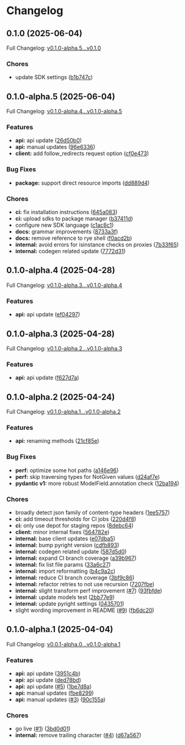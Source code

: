 # Changelog

## 0.1.0 (2025-06-04)

Full Changelog: [v0.1.0-alpha.5...v0.1.0](https://github.com/semilattice-research/semilattice-client-py/compare/v0.1.0-alpha.5...v0.1.0)

### Chores

* update SDK settings ([b1b747c](https://github.com/semilattice-research/semilattice-client-py/commit/b1b747c3e80189c08c5b555efccc1b06d2303fe7))

## 0.1.0-alpha.5 (2025-06-04)

Full Changelog: [v0.1.0-alpha.4...v0.1.0-alpha.5](https://github.com/semilattice-research/semilattice-client-py/compare/v0.1.0-alpha.4...v0.1.0-alpha.5)

### Features

* **api:** api update ([26d50b0](https://github.com/semilattice-research/semilattice-client-py/commit/26d50b08bd4e0ea7088515820603e8bd3c0383ff))
* **api:** manual updates ([96e6336](https://github.com/semilattice-research/semilattice-client-py/commit/96e633607e70c7536ff8060fa67785d3b4c5fe74))
* **client:** add follow_redirects request option ([cf0e473](https://github.com/semilattice-research/semilattice-client-py/commit/cf0e4736399bbe791bd0bef37d8d40d472ce64cc))


### Bug Fixes

* **package:** support direct resource imports ([dd889d4](https://github.com/semilattice-research/semilattice-client-py/commit/dd889d4ad218c2a0ae4d93d50ee1a0d405077362))


### Chores

* **ci:** fix installation instructions ([645a083](https://github.com/semilattice-research/semilattice-client-py/commit/645a08329fe86ae87e0a27a532e5afc43bf7592f))
* **ci:** upload sdks to package manager ([b37411d](https://github.com/semilattice-research/semilattice-client-py/commit/b37411d3c18aed393966cf3d77a11ced328b580b))
* configure new SDK language ([c1ac8c1](https://github.com/semilattice-research/semilattice-client-py/commit/c1ac8c1cd30afbc6d70f5471cf1babd49b0c12c6))
* **docs:** grammar improvements ([8733a3f](https://github.com/semilattice-research/semilattice-client-py/commit/8733a3f4c68b2f4e8990d53a381789bea1f392fa))
* **docs:** remove reference to rye shell ([f0acd2b](https://github.com/semilattice-research/semilattice-client-py/commit/f0acd2bfb7ce9b504c2979c2f39fcaafe5ac316f))
* **internal:** avoid errors for isinstance checks on proxies ([7b33f65](https://github.com/semilattice-research/semilattice-client-py/commit/7b33f6598978418400b58113891571f2a082b3e4))
* **internal:** codegen related update ([7772d31](https://github.com/semilattice-research/semilattice-client-py/commit/7772d31ef9565b3d897d2b3e33bfafeadc6a0af4))

## 0.1.0-alpha.4 (2025-04-28)

Full Changelog: [v0.1.0-alpha.3...v0.1.0-alpha.4](https://github.com/semilattice-research/semilattice-client-py/compare/v0.1.0-alpha.3...v0.1.0-alpha.4)

### Features

* **api:** api update ([ef04297](https://github.com/semilattice-research/semilattice-client-py/commit/ef04297db9a609c097eace84e84ee0150c9f8d3c))

## 0.1.0-alpha.3 (2025-04-28)

Full Changelog: [v0.1.0-alpha.2...v0.1.0-alpha.3](https://github.com/semilattice-research/semilattice-client-py/compare/v0.1.0-alpha.2...v0.1.0-alpha.3)

### Features

* **api:** api update ([f627d7a](https://github.com/semilattice-research/semilattice-client-py/commit/f627d7ac732104d37403af82754625708a63cc86))

## 0.1.0-alpha.2 (2025-04-24)

Full Changelog: [v0.1.0-alpha.1...v0.1.0-alpha.2](https://github.com/semilattice-research/semilattice-client-py/compare/v0.1.0-alpha.1...v0.1.0-alpha.2)

### Features

* **api:** renaming methods ([21cf85e](https://github.com/semilattice-research/semilattice-client-py/commit/21cf85e0b669c2219f3bbc86a2885beb00c31971))


### Bug Fixes

* **perf:** optimize some hot paths ([a146e96](https://github.com/semilattice-research/semilattice-client-py/commit/a146e967b43b87a81209ff376fca8722d5de3b19))
* **perf:** skip traversing types for NotGiven values ([d24af7e](https://github.com/semilattice-research/semilattice-client-py/commit/d24af7eb621ec4c78b84c29febb04dd545a1f914))
* **pydantic v1:** more robust ModelField.annotation check ([12ba194](https://github.com/semilattice-research/semilattice-client-py/commit/12ba19402745ab6352c8028f900a850a4b82a3fc))


### Chores

* broadly detect json family of content-type headers ([1ee5757](https://github.com/semilattice-research/semilattice-client-py/commit/1ee5757a17bcbcfdf4931c8a7b5b62b5487e0901))
* **ci:** add timeout thresholds for CI jobs ([220d4f8](https://github.com/semilattice-research/semilattice-client-py/commit/220d4f89a1ff16d81f1ae6833302f87ba08ffd90))
* **ci:** only use depot for staging repos ([8debc64](https://github.com/semilattice-research/semilattice-client-py/commit/8debc6407d709efbc5569258c13f6a8010ac2f43))
* **client:** minor internal fixes ([564782e](https://github.com/semilattice-research/semilattice-client-py/commit/564782edafc8d4fbd1cd8289b7f445986e45886d))
* **internal:** base client updates ([e07dba5](https://github.com/semilattice-research/semilattice-client-py/commit/e07dba5ba6bf7a3116f3b0d1d684926bfe33f7d1))
* **internal:** bump pyright version ([cdfb893](https://github.com/semilattice-research/semilattice-client-py/commit/cdfb893656d2e4d749538c64e88d93b6fc8b5e18))
* **internal:** codegen related update ([587d5d0](https://github.com/semilattice-research/semilattice-client-py/commit/587d5d00025329884b13ec67030adcf39b925959))
* **internal:** expand CI branch coverage ([a39b967](https://github.com/semilattice-research/semilattice-client-py/commit/a39b9671db6480c8a6e2035663a486b5da4f98af))
* **internal:** fix list file params ([33a6c27](https://github.com/semilattice-research/semilattice-client-py/commit/33a6c27bb6299134e0d1b4adad645bde16b3d83e))
* **internal:** import reformatting ([b4c9a2c](https://github.com/semilattice-research/semilattice-client-py/commit/b4c9a2cf6adb923fd2e42b40b5c9d658b77b6ebc))
* **internal:** reduce CI branch coverage ([3bf9c86](https://github.com/semilattice-research/semilattice-client-py/commit/3bf9c86e70c7ab3e89313a308772eb1640db8486))
* **internal:** refactor retries to not use recursion ([7207fbe](https://github.com/semilattice-research/semilattice-client-py/commit/7207fbea409dcecb07d4589e31d1fee798330e7c))
* **internal:** slight transform perf improvement ([#7](https://github.com/semilattice-research/semilattice-client-py/issues/7)) ([93fbfde](https://github.com/semilattice-research/semilattice-client-py/commit/93fbfdefeacd57633d19157f5d2c48ee3bbc379f))
* **internal:** update models test ([2bb77e9](https://github.com/semilattice-research/semilattice-client-py/commit/2bb77e9cf1c63b0653686a29445c4facd187acb2))
* **internal:** update pyright settings ([0435701](https://github.com/semilattice-research/semilattice-client-py/commit/043570179672747b7c741e4f3957d11e1d348c13))
* slight wording improvement in README ([#9](https://github.com/semilattice-research/semilattice-client-py/issues/9)) ([fb6dc20](https://github.com/semilattice-research/semilattice-client-py/commit/fb6dc208e970eda1bb1ccbbca534a4bac8cdf717))

## 0.1.0-alpha.1 (2025-04-04)

Full Changelog: [v0.0.1-alpha.0...v0.1.0-alpha.1](https://github.com/semilattice-research/semilattice-client-py/compare/v0.0.1-alpha.0...v0.1.0-alpha.1)

### Features

* **api:** api update ([3951c4b](https://github.com/semilattice-research/semilattice-client-py/commit/3951c4b31c8657c4e92fc9fa791890e448b51845))
* **api:** api update ([ded78bd](https://github.com/semilattice-research/semilattice-client-py/commit/ded78bda973bad567f96e3b701a149112fe3aff2))
* **api:** api update ([#5](https://github.com/semilattice-research/semilattice-client-py/issues/5)) ([1be7d8a](https://github.com/semilattice-research/semilattice-client-py/commit/1be7d8afdb910bed2a3e0e4f93cc4e3008ef31f5))
* **api:** manual updates ([fbe8299](https://github.com/semilattice-research/semilattice-client-py/commit/fbe82999067e99eb158eef340b1c2e3c154f2981))
* **api:** manual updates ([#3](https://github.com/semilattice-research/semilattice-client-py/issues/3)) ([90c155a](https://github.com/semilattice-research/semilattice-client-py/commit/90c155a3f43a2756877c6bc2cc62ae60e38c619f))


### Chores

* go live ([#1](https://github.com/semilattice-research/semilattice-client-py/issues/1)) ([3bd0d01](https://github.com/semilattice-research/semilattice-client-py/commit/3bd0d0143568a7f121ec2116971bb14005fac541))
* **internal:** remove trailing character ([#4](https://github.com/semilattice-research/semilattice-client-py/issues/4)) ([d67a567](https://github.com/semilattice-research/semilattice-client-py/commit/d67a567fe77fea27b04f5efa9794b69a67f46156))
